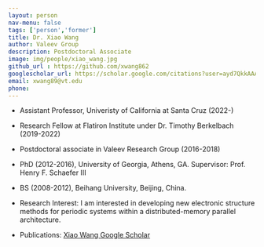```yaml
---
layout: person
nav-menu: false
tags: ['person','former']
title: Dr. Xiao Wang
author: Valeev Group
description: Postdoctoral Associate
image: img/people/xiao_wang.jpg
github_url : https://github.com/xwang862
googlescholar_url: https://scholar.google.com/citations?user=ayd7QkkAAAAJ&hl=en
email: xwang89@vt.edu
phone:
---
```

- Assistant Professor, Univeristy of California at Santa Cruz (2022-)
- Research Fellow at Flatiron Institute under Dr. Timothy Berkelbach (2019-2022)
- Postdoctoral associate in Valeev Research Group (2016-2018)
- PhD (2012-2016), University of Georgia, Athens, GA. Supervisor: Prof. Henry F. Schaefer III
- BS (2008-2012), Beihang University, Beijing, China.



- Research Interest:
  I am interested in developing new electronic structure methods for periodic systems within a distributed-memory parallel architecture.

- Publications:
  [Xiao Wang Google Scholar](https://scholar.google.com/citations?user=ayd7QkkAAAAJ&hl=en)
